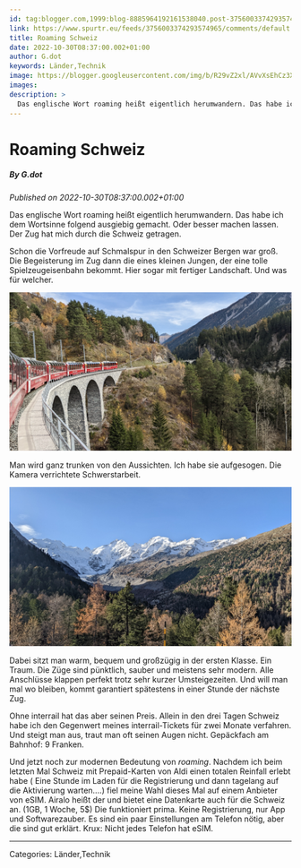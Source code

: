 ```yaml
---
id: tag:blogger.com,1999:blog-8885964192161538040.post-3756003374293574965
link: https://www.spurtr.eu/feeds/3756003374293574965/comments/default
title: Roaming Schweiz
date: 2022-10-30T08:37:00.002+01:00
author: G.dot
keywords: Länder,Technik
image: https://blogger.googleusercontent.com/img/b/R29vZ2xl/AVvXsEhCz3XRR0gVyMtkKWdq5sOvPLjhdifqj0eSvMxla6VvagiwJ2UAA5-QIGDAIBnqlKFuxu7ky_vFgnAQ1mZuzhlcQJy9bg8FTau-0yWhxw_RYRbE7fovvEgHjwi4N9zQCRr8lDp0KtOyl2U/s72-c/1667115316262336-0.png
images: 
description: >
  Das englische Wort roaming heißt eigentlich herumwandern. Das habe ich dem Wortsinne folgend ausgiebig gemacht. Oder besser machen lassen. Der Zug hat mich durch die Schweiz getragen.Schon die Vorfreude auf Schmalspur in den Schweizer Bergen war groß. Die Begeisterung im Zug dann die eines kleinen Jungen, der eine tolle Spielzeugeisenbahn
---
```

# Roaming Schweiz
##### By G.dot
_Published on 2022-10-30T08:37:00.002+01:00_

Das englische Wort roaming heißt eigentlich herumwandern. Das habe ich dem Wortsinne folgend ausgiebig gemacht. Oder besser machen lassen. Der Zug hat mich durch die Schweiz getragen.

Schon die Vorfreude auf Schmalspur in den Schweizer Bergen war groß. Die Begeisterung im Zug dann die eines kleinen Jungen, der eine tolle Spielzeugeisenbahn bekommt. Hier sogar mit fertiger Landschaft. Und was für welcher.

  

[![](pics/1667115316262336-0.png)](pics/1667115316262336-0.png)

  

Man wird ganz trunken von den Aussichten. Ich habe sie aufgesogen. Die Kamera verrichtete Schwerstarbeit.

  

[![](pics/1667115313535072-1.png)](pics/1667115313535072-1.png)

  

Dabei sitzt man warm, bequem und großzügig in der ersten Klasse. Ein Traum. Die Züge sind pünktlich, sauber und meistens sehr modern. Alle Anschlüsse klappen perfekt trotz sehr kurzer Umsteigezeiten. Und will man mal wo bleiben, kommt garantiert spätestens in einer Stunde der nächste Zug.

Ohne interrail hat das aber seinen Preis. Allein in den drei Tagen Schweiz habe ich den Gegenwert meines interrail-Tickets für zwei Monate verfahren. Und steigt man aus, traut man oft seinen Augen nicht. Gepäckfach am Bahnhof: 9 Franken.

  

Und jetzt noch zur modernen Bedeutung von _roaming_. Nachdem ich beim letzten Mal Schweiz mit Prepaid-Karten von Aldi einen totalen Reinfall erlebt habe ( Eine Stunde im Laden für die Registrierung und dann tagelang auf die Aktivierung warten....) fiel meine Wahl dieses Mal auf einem Anbieter von eSIM. Airalo heißt der und bietet eine Datenkarte auch für die Schweiz an. (1GB, 1 Woche, 5$) Die funktioniert prima. Keine Registrierung, nur App und Softwarezauber. Es sind ein paar Einstellungen am Telefon nötig, aber die sind gut erklärt. Krux: Nicht jedes Telefon hat eSIM.

---
Categories: Länder,Technik
